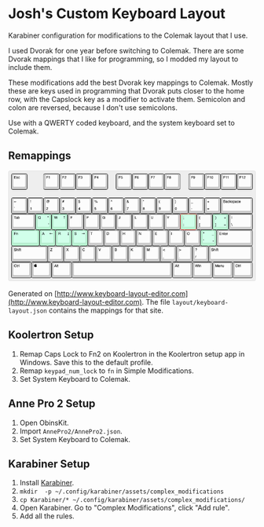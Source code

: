# Josh's Custom Keyboard Layout

Karabiner configuration for modifications to the Colemak layout that I use.

I used Dvorak for one year before switching to Colemak. There are some Dvorak mappings that I like for programming, so I modded my layout to include them.

These modifications add the best Dvorak key mappings to Colemak. Mostly these are keys used in programming that Dvorak puts closer to the home row, with the Capslock key as a modifier to activate them. Semicolon and colon are reversed, because I don't use semicolons.

Use with a QWERTY coded keyboard, and the system keyboard set to Colemak.

## Remappings

![](layout/keyboard-layout.png)

Generated on [http://www.keyboard-layout-editor.com](http://www.keyboard-layout-editor.com). The file `layout/keyboard-layout.json` contains the mappings for that site.

## Koolertron Setup

1. Remap Caps Lock to Fn2 on Koolertron in the Koolertron setup app in Windows. Save this to the default profile.
2. Remap `keypad_num_lock` to `fn` in Simple Modifications.
3. Set System Keyboard to Colemak.

## Anne Pro 2 Setup

1. Open ObinsKit.
2. Import `AnnePro2/AnnePro2.json`.
3. Set System Keyboard to Colemak.
  
## Karabiner Setup

1. Install [Karabiner](https://pqrs.org/osx/karabiner/index.html).
2. `mkdir  -p ~/.config/karabiner/assets/complex_modifications`
3. `cp Karabiner/* ~/.config/karabiner/assets/complex_modifications/`
4. Open Karabiner. Go to "Complex Modifications", click "Add rule".
5. Add all the rules.


